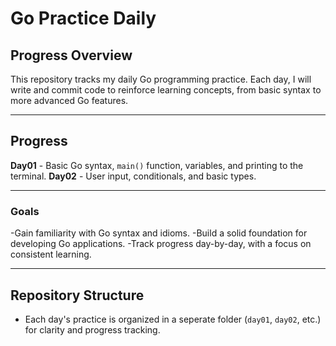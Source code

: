# Go Practice Daily

## Progress Overview

This repository tracks my daily Go programming practice. Each day, I will write and commit code to reinforce learning concepts, from basic syntax to more advanced Go features.

---

## Progress

**Day01** - Basic Go syntax, `main()` function, variables, and printing to the terminal.
**Day02** - User input, conditionals, and basic types.


--- 

### Goals

-Gain familiarity with Go syntax and idioms.
-Build a solid foundation for developing Go applications.
-Track progress day-by-day, with a focus on consistent learning.

---

## Repository Structure

- Each day's practice is organized in a seperate folder (`day01`, `day02`, etc.) for clarity and progress tracking.